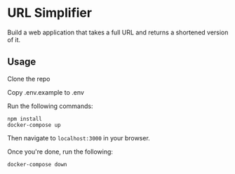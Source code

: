 # URL Simplifier

Build a web application that takes a full URL and returns a shortened version of it.

## Usage

Clone the repo 

Copy .env.example to .env

Run the following commands:

    npm install
    docker-compose up

Then navigate to `localhost:3000` in your browser.

Once you're done, run the following:

    docker-compose down
